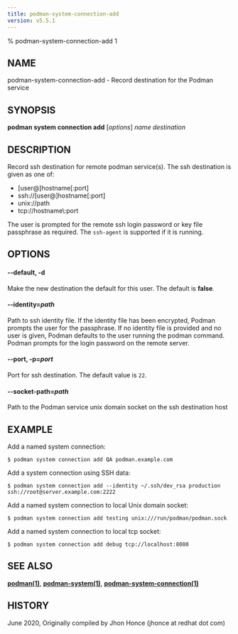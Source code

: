 ```yaml
---
title: podman-system-connection-add
version: v5.5.1
---
```


% podman-system-connection-add 1

## NAME
podman\-system\-connection\-add - Record destination for the Podman service

## SYNOPSIS
**podman system connection add** [*options*] *name* *destination*

## DESCRIPTION
Record ssh destination for remote podman service(s). The ssh destination is given as one of:
 - [user@]hostname[:port]
 - ssh://[user@]hostname[:port]
 - unix://path
 - tcp://hostname\\:port

The user is prompted for the remote ssh login password or key file passphrase as required. The `ssh-agent` is supported if it is running.

## OPTIONS

#### **--default**, **-d**

Make the new destination the default for this user. The default is **false**.

#### **--identity**=*path*

Path to ssh identity file. If the identity file has been encrypted, Podman prompts the user for the passphrase.
If no identity file is provided and no user is given, Podman defaults to the user running the podman command.
Podman prompts for the login password on the remote server.

#### **--port**, **-p**=*port*

Port for ssh destination. The default value is `22`.

#### **--socket-path**=*path*

Path to the Podman service unix domain socket on the ssh destination host

## EXAMPLE

Add a named system connection:
```
$ podman system connection add QA podman.example.com
```

Add a system connection using SSH data:
```
$ podman system connection add --identity ~/.ssh/dev_rsa production ssh://root@server.example.com:2222
```

Add a named system connection to local Unix domain socket:
```
$ podman system connection add testing unix:///run/podman/podman.sock
```

Add a named system connection to local tcp socket:
```
$ podman system connection add debug tcp://localhost:8080
```
## SEE ALSO
**[podman(1)](podman.1.md)**, **[podman-system(1)](podman-system.1.md)**, **[podman-system-connection(1)](podman-system-connection.1.md)**


## HISTORY
June 2020, Originally compiled by Jhon Honce (jhonce at redhat dot com)
